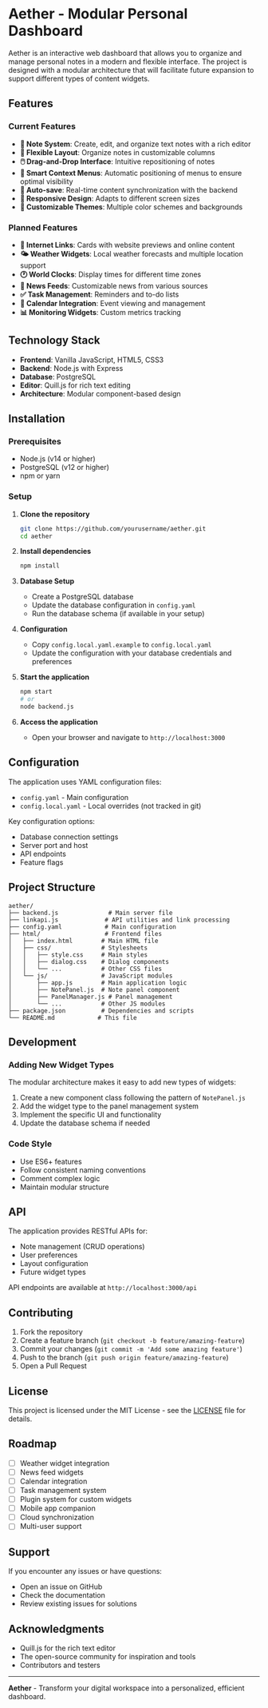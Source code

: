 # Aether - Modular Personal Dashboard

Aether is an interactive web dashboard that allows you to organize and manage personal notes in a modern and flexible interface. The project is designed with a modular architecture that will facilitate future expansion to support different types of content widgets.

## Features

### Current Features
- **📝 Note System**: Create, edit, and organize text notes with a rich editor
- **🎯 Flexible Layout**: Organize notes in customizable columns
- **🖱️ Drag-and-Drop Interface**: Intuitive repositioning of notes
- **🎨 Smart Context Menus**: Automatic positioning of menus to ensure optimal visibility
- **💾 Auto-save**: Real-time content synchronization with the backend
- **📱 Responsive Design**: Adapts to different screen sizes
- **🎨 Customizable Themes**: Multiple color schemes and backgrounds

### Planned Features
- **🔗 Internet Links**: Cards with website previews and online content
- **🌤️ Weather Widgets**: Local weather forecasts and multiple location support
- **🕐 World Clocks**: Display times for different time zones
- **📰 News Feeds**: Customizable news from various sources
- **✅ Task Management**: Reminders and to-do lists
- **📅 Calendar Integration**: Event viewing and management
- **📊 Monitoring Widgets**: Custom metrics tracking

## Technology Stack

- **Frontend**: Vanilla JavaScript, HTML5, CSS3
- **Backend**: Node.js with Express
- **Database**: PostgreSQL
- **Editor**: Quill.js for rich text editing
- **Architecture**: Modular component-based design

## Installation

### Prerequisites
- Node.js (v14 or higher)
- PostgreSQL (v12 or higher)
- npm or yarn

### Setup

1. **Clone the repository**
   ```bash
   git clone https://github.com/yourusername/aether.git
   cd aether
   ```

2. **Install dependencies**
   ```bash
   npm install
   ```

3. **Database Setup**
   - Create a PostgreSQL database
   - Update the database configuration in `config.yaml`
   - Run the database schema (if available in your setup)

4. **Configuration**
   - Copy `config.local.yaml.example` to `config.local.yaml`
   - Update the configuration with your database credentials and preferences

5. **Start the application**
   ```bash
   npm start
   # or
   node backend.js
   ```

6. **Access the application**
   - Open your browser and navigate to `http://localhost:3000`

## Configuration

The application uses YAML configuration files:
- `config.yaml` - Main configuration
- `config.local.yaml` - Local overrides (not tracked in git)

Key configuration options:
- Database connection settings
- Server port and host
- API endpoints
- Feature flags

## Project Structure

```
aether/
├── backend.js              # Main server file
├── linkapi.js             # API utilities and link processing
├── config.yaml            # Main configuration
├── html/                  # Frontend files
│   ├── index.html        # Main HTML file
│   ├── css/              # Stylesheets
│   │   ├── style.css     # Main styles
│   │   ├── dialog.css    # Dialog components
│   │   └── ...           # Other CSS files
│   └── js/               # JavaScript modules
│       ├── app.js        # Main application logic
│       ├── NotePanel.js  # Note panel component
│       ├── PanelManager.js # Panel management
│       └── ...           # Other JS modules
├── package.json          # Dependencies and scripts
└── README.md            # This file
```

## Development

### Adding New Widget Types

The modular architecture makes it easy to add new types of widgets:

1. Create a new component class following the pattern of `NotePanel.js`
2. Add the widget type to the panel management system
3. Implement the specific UI and functionality
4. Update the database schema if needed

### Code Style
- Use ES6+ features
- Follow consistent naming conventions
- Comment complex logic
- Maintain modular structure

## API

The application provides RESTful APIs for:
- Note management (CRUD operations)
- User preferences
- Layout configuration
- Future widget types

API endpoints are available at `http://localhost:3000/api`

## Contributing

1. Fork the repository
2. Create a feature branch (`git checkout -b feature/amazing-feature`)
3. Commit your changes (`git commit -m 'Add some amazing feature'`)
4. Push to the branch (`git push origin feature/amazing-feature`)
5. Open a Pull Request

## License

This project is licensed under the MIT License - see the [LICENSE](LICENSE) file for details.

## Roadmap

- [ ] Weather widget integration
- [ ] News feed widgets
- [ ] Calendar integration
- [ ] Task management system
- [ ] Plugin system for custom widgets
- [ ] Mobile app companion
- [ ] Cloud synchronization
- [ ] Multi-user support

## Support

If you encounter any issues or have questions:
- Open an issue on GitHub
- Check the documentation
- Review existing issues for solutions

## Acknowledgments

- Quill.js for the rich text editor
- The open-source community for inspiration and tools
- Contributors and testers

---

**Aether** - Transform your digital workspace into a personalized, efficient dashboard.